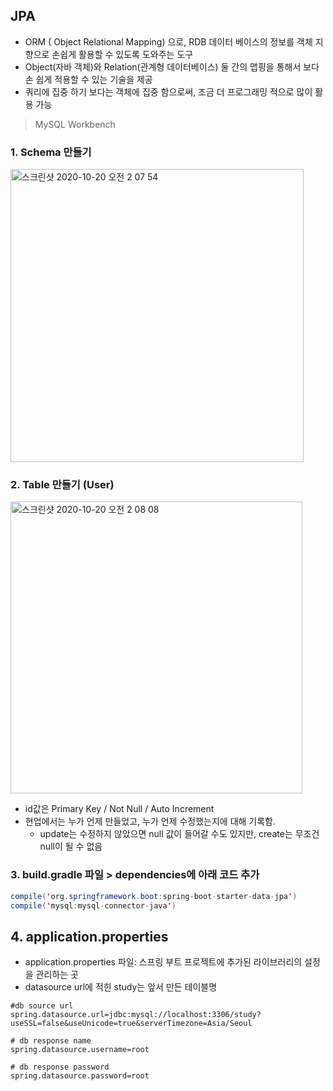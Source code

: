 ## JPA

- ORM ( Object Relational Mapping) 으로, RDB 데이터 베이스의 정보를 객체 지향으로 손쉽게 활용할 수 있도록 도와주는 도구
- Object(자바 객체)와 Relation(관계형 데이터베이스) 둘 간의 맵핑을 통해서 보다 손 쉽게 적용할 수 있는 기술을 제공
- 쿼리에 집중 하기 보다는 객체에 집중 함으로써, 조금 더 프로그래밍 적으로 많이 활용 가능

> MySQL Workbench

### 1. Schema 만들기<br>

<img width="469" alt="스크린샷 2020-10-20 오전 2 07 54" src="https://user-images.githubusercontent.com/30459523/96488491-11912600-1279-11eb-999a-b2aed97d3cc2.png">

### 2. Table 만들기 (User) <br>

<img width="467" alt="스크린샷 2020-10-20 오전 2 08 08" src="https://user-images.githubusercontent.com/30459523/96488527-1950ca80-1279-11eb-8b3c-ebef3d6804a1.png">

- id값은 Primary Key / Not Null / Auto Increment
- 현업에서는 누가 언제 만들었고, 누가 언제 수정했는지에 대해 기록함.
    - update는 수정하지 않았으면 null 값이 들어갈 수도 있지만, create는 무조건 null이 될 수 없음

### 3. build.gradle 파일 > dependencies에 아래 코드 추가

```java
compile('org.springframework.boot:spring-boot-starter-data-jpa')
compile('mysql:mysql-connector-java')
```

## 4. application.properties

- application.properties 파일: 스프링 부트 프로젝트에 추가된 라이브러리의 설정을 관리하는 곳
- datasource url에 적힌 study는 앞서 만든 테이블명

```
#db source url
spring.datasource.url=jdbc:mysql://localhost:3306/study?useSSL=false&useUnicode=true&serverTimezone=Asia/Seoul

# db response name
spring.datasource.username=root

# db response password
spring.datasource.password=root

```
